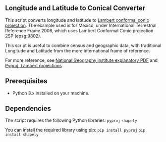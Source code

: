 ## Longitude and Latitude to Conical Converter

This script converts longitude and latitude to [Lambert conformal conic projection](https://en.wikipedia.org/wiki/Lambert_conformal_conic_projection).
The example used is for Mexico, under International Terrestrial Reference Frame 2008, which uses Lambert Conformal Conic projection 2SP (epsg:9802). 

This script is useful to combine census and geographic data, with traditional Longitude and Latitude from the more international frame of reference.

For more reference, see [National Geography institute explanatory PDF](https://www.inegi.org.mx/contenidos/temas/MapaDigital/Doc/asignar_sistema_coordenadas.pdf)
and [Pyproj, Lambert projections](https://proj.org/operations/projections/lcc.html).

## Prerequisites
- Python 3.x installed on your machine.

## Dependencies
The script requires the following Python libraries:
`pyproj`
`shapely`

You can install the required library using pip:
`pip install pyproj`
`pip install shapely`
